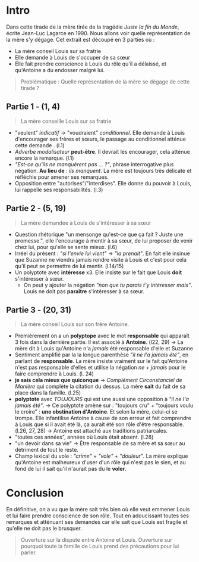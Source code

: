 # Intro
Dans cette tirade de la mère tirée de la tragédie *Juste la fin du Monde*,  écrite Jean-Luc Lagarce en 1990. Nous allons voir quelle représentation de la mère s'y dégage.
Cet extrait est découpé en 3 parties où :
- La mère conseil Louis sur sa fratrie
- Elle demande à Louis de s'occuper de sa sœur
- Elle fait prendre conscience à Louis du rôle qu'il a délaissé, et qu'Antoine a du endosser malgré lui.

> Problématique : Quelle représentation de la mère se dégage de cette tirade ?


## Partie 1 - (1, 4)
> La mère conseille Louis sur sa fratrie
- "veulent" *indicatif* -> "voudraient" *conditionnel*. Elle demande à Louis d'encourager ses frères et sœurs, le passage au conditionnel atténue cette demande . (l.1)
- *Adverbe modalisateur* **peut-être**. Il devrait les encourager,  cela atténue encore la remarque. (l.1)
- *"Est-ce qu'ils ne manquèrent pas ... ?"*, phrase interrogative plus négation. **Au lieu de** : *ils manquent*. La mère est toujours très délicate et réfléchie pour  amener ses remarques. 
- Opposition entre "autorises"/"interdises". Elle donne du pouvoir à Louis, lui rappelle ses responsabilités. (l.3)

## Partie 2 - (5, 19)
> La mère demandee à Louis de s'intéresser à sa sœur
- Question rhétorique "un mensonge qu'est-ce que ça fait ? Juste une promesse.", elle l'encourage à mentir à sa sœur, de lui proposer de venir chez lui, pour qu'elle se sente mieux. (l.6)
- Irréel du présent : *"si l'envie lui vient"* -> *"la prenait"*. En fait elle insinue que Suzanne ne viendra jamais rendre visite à Louis et c'est pour cela qu'il peut se permettre de lui mentir. (l.14/15)
- Un polyptote avec **intéresse** x3. Elle insiste sur le fait que Louis **doit** s'intéresser à sœur.
	- On peut y ajouter la négation *"non que tu parais t'y intéresser mais"*. Louis ne doit pas **paraître** s'intéresser à sa sœur.

## Partie 3 - (20, 31)
> La mère conseil Louis sur son frère Antoine.
- Premièrement on a un  **polyptope** avec le mot **responsable** qui apparaît 3 fois dans la dernière partie. Il est associé à **Antoine**. (l22, 29)
  -> La mère dit à Louis qu'Antoine n'a *jamais* été responsable d'elle et Suzanne
- Sentiment amplifié par la la longue parenthèse *"il ne l'a jamais été"*, en parlant de **responsable**. La mère insiste vraiment sur le fait qu'Antoine n'est pas responsable d'elles et utilise la négation *ne + jamais* pour le faire comprendre à Louis. (l. 24)
- **je sais cela mieux que quiconque** -> *Complément Circonstanciel de Manière* qui complète la citation du dessus. La mère **sait** du fait de sa place dans la famille. (l.25)
- **polyptote** avec *TOUJOURS* qui est une aussi une opposition à *"il ne l'a jamais été"*.
  -> Ce polyptote amène sur : "toujours cru" + "toujours voulu le croire" : **une obstination d'Antoine**. Et selon la mère, celui-ci se trompe. Elle infantilise Antoine à cause de son erreur et fait comprendre à Louis que si il avait été là, ça aurait été son rôle d'être responsable. (l.26, 27, 28)
  -> Antoine est attaché aux traditions patriarcales.
- "toutes ces années", années où Louis était absent. (l.28)
- "un devoir dans sa vie" -> Être responsable de sa mère et sa sœur au détriment de tout le reste.
- Champ lexical du vole : *"crime"* + *"vole"* + *"douleur"*. La mère explique qu'Antoine est malheureux d'user d'un rôle qui n'est pas le sien, et au fond de lui il sait qu'il n'aurait pas du le **voler**. 
# Conclusion
En définitive, on a vu que la mère sait très bien où elle veut emmener Louis et lui faire prendre conscience de son rôle. Tout en adoucissant toutes ses remarques et atténuant ses demandes car elle sait que Louis est fragile et qu'elle ne doit pas le brusquer.

> Ouverture sur la dispute entre Antoine et Louis.
> Ouverture sur pourquoi toute la famille de Louis prend des précautions pour lui parler.
  